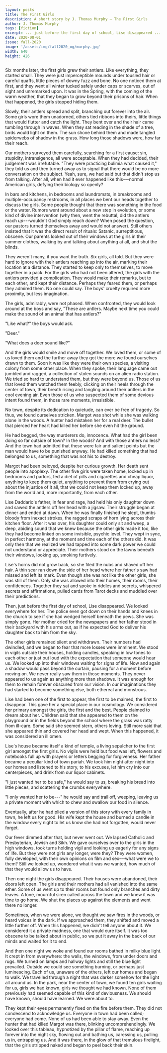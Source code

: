 ```yaml
---
layout: posts
title: The First Girls
description: A short story by J. Thomas Murphy – The First Girls
author: J. Thomas Murphy
tags: [fiction]
excerpt: ... just before the first day of school, Lise disappeared ...
date: 2020-08-01
issue: fall-2020
image: '/assets/img/fall2020_og/murphy.jpg'
width: 640
height: 426
---
```


Six months later, the first girls grew their antlers. Like everything,
they started small. They were just imperceptible mounds under tousled
hair or careful quaffs, little pieces of downy fuzz and bone. No one
noticed them at first, and they went all winter tucked safely under caps
or scarves, out of sight and unremarked upon. It was in the Spring, with
the coming of the warm weather, that they began to grow beyond their
prisons of hair. When that happened, the girls stopped hiding them.

Slowly, their antlers spread and split, branching out forever into the
air. Some girls wore them unadorned, others tied ribbons into theirs,
little things that would flutter and catch the light. They bent over and
their hair came tumbling through in waves. When they sat reading in the
shade of a tree, birds would light on them. The sun shone behind them
and made tangled spiderwebs of shadow in the grass. How long those
shadows were, how far their reach.

Our mothers surveyed them carefully, searching for a first cause: sin,
stupidity, intransigence, all were acceptable. When they had decided,
their judgement was irrefutable. "They were practicing bulimia what
caused it," they told us and then turned away as to signal that there
would be no more conversation on the subject. Yeah, sure, we had said
but that didn't stop us from talking. After all, when had it ever
happened like this---normal American girls, defying their biology so
openly?

In bars and kitchens, in bedrooms and laundromats, in breakrooms and
multiple-occupancy restrooms, in all places we bent our heads together
to discuss the girls. Some people thought that there was something in
the food or the water. Rumors went around about a new step in evolution,
or some kind of divine intervention (why then, went the rebuttal, did
the antlers reach *up*---wouldn't God simply reach *down*? When posed
the question, our pastors turned themselves away and would not answer).
Still others insisted that it was the direct result of rituals: Satanic,
surreptitious, obscene. Our parents looked out of their windows at the
girls in their summer clothes, walking by and talking about anything at
all, and shut the blinds.

They weren't many, if you want the truth. Six girls, all told. But they
were hard to ignore with their antlers reaching up into the air, marking
their location at a distance. They started to keep only to themselves,
to move together in a pack. For the girls who had not been altered, the
girls with the antlers provided a complication. They would make their
remarks, but to each other, and kept their distance. Perhaps they feared
them, or perhaps they admired them. No one could say. The boys' cruelty
required more proximity, but less imagination.

The girls, admirably, were not phased. When confronted, they would look
around at the boys and say, "These are antlers. Maybe next time you
could make the sound of an animal that has antlers?"

"Like what?" the boys would ask.

"Deer."

"What does a deer sound like?"

And the girls would smile and move off together. We loved them, or some
of us loved them and the further away they got the more we found
ourselves drawn to them. Soon it was like they were their own species, a
visiting colony from some other place. When they spoke, their language
came out jumbled and ragged, a collection of stolen sounds on an alien
radio station. We tried so hard to understand them, but they were beyond
us. Those of us that loved them watched them feebly, clicking on their
heels through the center of town, their breath rising and tangling
around their antlers in the cool evening air. Even those of us who
suspected them of some devious intent found them, in those rare moments,
irresistible.

No town, despite its dedication to quietude, can ever be free of
tragedy. So thus, we found ourselves stricken. Margot was shot while she
was walking alone in the woods. A hunter had mistaken her for a real
deer. The bullet that pierced her heart had killed her before she even
hit the ground.

He had begged, the way murderers do, innocence. What had the girl been
doing so far outside of town? In the woods? And with those antlers no
less? And the town had admitted that these were fair and salient points
but the man would have to be punished anyway. He had killed something
that had belonged to us, something that was not his to destroy.

Margot had been beloved, despite her curious growth. Her death sent
people into apoplexy. The other five girls were taken home, locked up in
bedrooms and parlors, fed a diet of pills and cigarettes and cheap
liquor, anything to keep them quiet, anything to prevent them from
crying out about the injustice of it all, that we could not keep them
locked up, away from the world and, more importantly, from each other.

Lise Daddario's father, in fear and rage, had held his only daughter
down and sawed the antlers off her head with a jigsaw. Their struggle
began at dinner and ended at dawn. When he was finally finished he
slept, thumbs bloody from inexact strokes, the ragged scraps of horn
lying across their kitchen floor. After it was over, his daughter could
only sit and weep, a deep, abiding sound that we knew because the other
girls made it too, like they had become linked on some invisible,
psychic level. They wept in sync, in perfect harmony, at the moment and
time each of the others did. It was only then that we realized we had
tapped into some dark power we could not understand or appreciate. Their
mothers stood on the lawns beneath their windows, looking up, smoking
furtively.

Lise's horns did not grow back, so she filed the nubs and shaved off her
hair. A thin scar ran down the side of her head where her father's saw
had missed and left its mark. Even though she was not like the other
girls, she was still of them. Only she was allowed into their homes,
their rooms, their confidences. Together they sat and spoke in riddles
and secrets, whispered secrets and affirmations, pulled cards from Tarot
decks and muddled over their predictions.

Then, just before the first day of school, Lise disappeared. We looked
everywhere for her. The police even got down on their hands and knees in
the church to see if she had wedged herself beneath the pews. She was
simply gone. Her mother cried for the newspapers and her father stood in
their backyard with his arms out, as if he expected God to deliver his
daughter back to him from the sky.

The other girls remained silent and withdrawn. Their numbers had
dwindled, and we began to fear that more losses were imminent. We stood
in vigils outside their houses, holding candles, speaking in low tones
to each other or just out loud with the expectation that someone would
hear us. We looked up into their windows waiting for signs of life. Now
and again a shadow would pass beyond the curtain, pausing for a moment
before moving on. We never really saw them in those moments. They never
appeared to us again as anything more than shadows. It was enough for
them to remain forever obscured from our vision. In our imaginations
they had started to become something else, both ethereal and monstrous.

Lise had been one of the first to appear, the first to be maimed, the
first to disappear. This gave her a special place in our cosmology. We
considered her primary amongst the girls, the first and the best. People
claimed to dream about her. Children said that she appeared to them on
the playground or in the fields beyond the school where the grass was
ratty from ill-care. Some said she seemed stern, others loving. Still
more said that she appeared thin and covered her head and wept. When
this happened, it was considered an ill omen.

Lise's house became itself a kind of temple, a living sepulcher to the
first girl amongst the first girls. No vigils were held but food was
left, flowers and notebooks full up with prayers or letters begging for
forgiveness. Her father became a peculiar kind of town pariah. We took
him night after night into our homes and listened to his story, to his
excuses, let him cry into our centerpieces, and drink from our liquor
cabinets.

"I just wanted her to be safe," he would say to us, breaking his bread
into little pieces, and scattering the crumbs everywhere.

"I only wanted her to be---" he would say and trail off, weeping,
leaving us a private moment with which to chew and swallow our food in
silence.

Eventually, after he had plied a version of this story with every family
in town, he left us for good. His wife kept the house and burned a
candle in the window every night to let us know she had not forgotten,
would never forget.

Our fever dimmed after that, but never went out. We lapsed Catholic and
Presbyterian, Jewish and Sikh. We gave ourselves over to the girls in
the high windows, took turns holding vigil and looking up eagerly for
any signs of life. But they were not girls any longer, were they? They
were women, fully developed, with their own opinions on film and
sex---what were we to them? Still we looked up, wondered what it was we
wanted, how much of that they would allow us to have.

Then one night the girls disappeared. Their houses were abandoned, their
doors left open. The girls and their mothers had all vanished into the
same ether. Some of us went up to their rooms but found only branches
and dirty leaves. A lone, mournful siren called across the town and we
knew it was time to go home. We shut the places up against the elements
and went there no longer.

Sometimes, when we were alone, we thought we saw fires in the woods, or
heard voices in the dark. If we approached them, they shifted and moved
a little further off. When this happened, we didn't tell anyone about
it. We considered it a private madness, one that would cure itself. It
was too obscene to be talked about in public, so we put it away in the
back of our minds and waited for it to end.

And then one night we woke and found our rooms bathed in milky blue
light. It crept in from everywhere: the walls, the windows, from under
doors and rugs. We turned on lamps and hallway lights and still the blue
light prevailed. Outside we could see something burning, or perhaps just
luminescing. Each of us, unaware of the others, left our homes and began
to walk. We travelled through a night that was darker somehow for the
light all around us. In the park, near the center of town, we found ten
girls waiting for us, girls we had known, girls we thought we had known.
None of them previously had seemed capable of this kind of deviousness.
We should have known, should have learned. We were about to.

They kept their eyes permanently fixed on the fire before them. They did
not condescend to acknowledge us. Everyone in town had been called;
everyone had come. None of us had been able to stay away. Even the
hunter that had killed Margot was there, blinking uncomprehendingly. We
looked over this tableau, hypnotized by the pillar of flame, reaching up
forever into the night sky, flowing out and bathing us, caressing us,
pulling us in, entrapping us. And it was there, in the glow of that
tremulous firelight, that the girls stripped naked and began to peel
back their skin.
